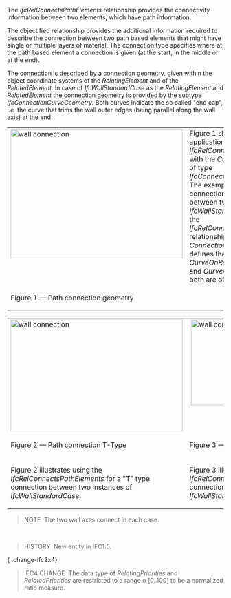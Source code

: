 The _IfcRelConnectsPathElements_ relationship provides the connectivity information between two elements, which have path information.

The objectified relationship provides the additional information required to describe the connection between two path based elements that might have single or multiple layers of material. The connection type specifies where at the path based element a connection is given (at the start, in the middle or at the end).

The connection is described by a connection geometry, given within the object coordinate systems of the _RelatingElement_ and of the _RelatedElement_. In case of _IfcWallStandardCase_ as the _RelatingElement_ and _RelatedElement_ the connection geometry is provided by the subtype _IfcConnectionCurveGeometry_. Both curves indicate the so called "end cap", i.e. the curve that trims the wall outer edges (being parallel along the wall axis) at the end.

<table cellpadding="2" cellspacing="2">
 <tr valign="top">
  <td valign="top" align="left" width="410"><img src="../../../figures/ifcrelconnectspathelements-fig1.png" alt="wall connection" width="400" height="300" border="0">
  </td>
  <td>Figure 1 shows the application of <em>IfcRelConnectsPathElements</em> with the <em>ConnectionGeometry</em> of type  <em>IfcConnectionCurveGeometry</em>. The example shows the connection relationship between two instances of <em>IfcWallStandardCase</em> using the
 <em>IfcRelConnectsPathElements</em> relationship. The <em>ConnectionCurveGeometry</em> defines the <em>CurveOnReleatingElement</em> and
 <em>CurveOnRelatedElement</em>, both are of type <em>IfcPolyline</em>.</td>
 </tr>
 <tr>
  <td>
   <p class="figure">Figure 1 &mdash; Path connection geometry</p>
  </td>
  <td>
  </td>
 </tr>
</table>

<table cellpadding="2" cellspacing="2">
 <tr valign="top">
  <td valign="top" align="left" width="410"><img src="../../../figures/ifcrelconnectspathelements-fig3.png" alt="wall connection" width="400" height="260" border="0">
  </td>
  <td valign="top" align="left">&nbsp;<img src="../../../figures/ifcrelconnectspathelements-fig2.png" alt="wall connection" width="320" height="200" border="0">
  </td>
 </tr>
 <tr valign="top">
  <td valign="top" align="left" width="410">
   <p class="figure">Figure 2 &mdash; Path connection T-Type</p>
  </td>
  <td valign="top" align="left" width="400">
   <p class="figure">Figure 3 &mdash; Path connection L-Type</p>
  </td>
 </tr>
 <tr valign="top">
  <td valign="top" align="left" width="410">
   <p>Figure 2 illustrates using the <em>IfcRelConnectsPathElements</em> for a "T" type connection between two instances of <em>IfcWallStandardCase</em>.</p>
  </td>
  <td valign="top" align="left" width="400">
   <p>Figure 3 illustrates using the <em>IfcRelConnectsPathElements</em> for a "L" type connection between two instances of <em>IfcWallStandardCase</em>.</p>
  </td>
 </tr> 
</table>

> NOTE&nbsp; The two wall axes connect in each case.

&nbsp;

> HISTORY&nbsp; New entity in IFC1.5.

{ .change-ifc2x4}
> IFC4 CHANGE&nbsp; The data type of _RelatingPriorities_ and _RelatedPriorities_ are restricted to a range o [0..100] to be a normalized ratio measure.